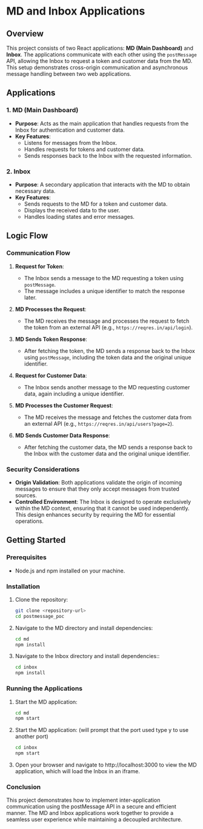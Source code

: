# MD and Inbox Applications

## Overview

This project consists of two React applications: **MD (Main Dashboard)** and **Inbox**. The applications communicate with each other using the `postMessage` API, allowing the Inbox to request a token and customer data from the MD. This setup demonstrates cross-origin communication and asynchronous message handling between two web applications.

## Applications

### 1. MD (Main Dashboard)

- **Purpose**: Acts as the main application that handles requests from the Inbox for authentication and customer data.
- **Key Features**:
  - Listens for messages from the Inbox.
  - Handles requests for tokens and customer data.
  - Sends responses back to the Inbox with the requested information.

### 2. Inbox

- **Purpose**: A secondary application that interacts with the MD to obtain necessary data.
- **Key Features**:
  - Sends requests to the MD for a token and customer data.
  - Displays the received data to the user.
  - Handles loading states and error messages.

## Logic Flow

### Communication Flow

1. **Request for Token**:
   - The Inbox sends a message to the MD requesting a token using `postMessage`.
   - The message includes a unique identifier to match the response later.

2. **MD Processes the Request**:
   - The MD receives the message and processes the request to fetch the token from an external API (e.g., `https://reqres.in/api/login`).

3. **MD Sends Token Response**:
   - After fetching the token, the MD sends a response back to the Inbox using `postMessage`, including the token data and the original unique identifier.

4. **Request for Customer Data**:
   - The Inbox sends another message to the MD requesting customer data, again including a unique identifier.

5. **MD Processes the Customer Request**:
   - The MD receives the message and fetches the customer data from an external API (e.g., `https://reqres.in/api/users?page=2`).

6. **MD Sends Customer Data Response**:
   - After fetching the customer data, the MD sends a response back to the Inbox with the customer data and the original unique identifier.

### Security Considerations

- **Origin Validation**: Both applications validate the origin of incoming messages to ensure that they only accept messages from trusted sources.
- **Controlled Environment**: The Inbox is designed to operate exclusively within the MD context, ensuring that it cannot be used independently. This design enhances security by requiring the MD for essential operations.

## Getting Started

### Prerequisites

- Node.js and npm installed on your machine.

### Installation

1. Clone the repository:
   ```bash
   git clone <repository-url>
   cd postmessage_poc
   ```


2. Navigate to the MD directory and install dependencies:
   ```bash
   cd md
   npm install
   ```

3. Navigate to the Inbox directory and install dependencies::
   ```bash
   cd inbox
   npm install
   ```

### Running the Applications

1. Start the MD application:
   ```bash
   cd md
   npm start
   ```
2. Start the MD application: (will prompt that the port used type y to use another port)
   ```bash
   cd inbox
   npm start
   ```

3. Open your browser and navigate to http://localhost:3000 to view the MD application, which will load the Inbox in an iframe.

### Conclusion

This project demonstrates how to implement inter-application communication using the postMessage API in a secure and efficient manner. The MD and Inbox applications work together to provide a seamless user experience while maintaining a decoupled architecture.